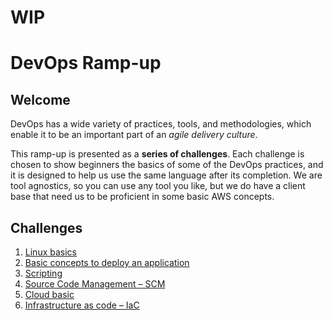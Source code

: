 # WIP

# DevOps Ramp-up

## Welcome

DevOps has a wide variety of practices, tools, and methodologies, which enable it to be an important part of an _agile delivery culture_.

This ramp-up is presented as a **series of challenges**. Each challenge is chosen to show beginners the basics of some of the DevOps practices, and it is designed to help us use the same language after its completion. We are tool agnostics, so you can use any tool you like, but we do have a client base that need us to be proficient in some basic AWS concepts.



## Challenges

1. [Linux basics](1.linux_basics.md)
2. [Basic concepts to deploy an application](2.basic_concepts_to_deploy_an_application.md)
3. [Scripting](3.scripting.md)
4. [Source Code Management – SCM](4.scm.md)
5. [Cloud basic](5.cloud_basics.md)
6. [Infrastructure as code – IaC](6.infrastructure_as_code.md)
